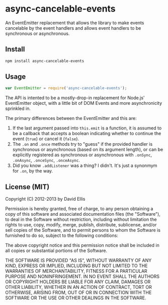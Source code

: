 # async-cancelable-events

An EventEmitter replacement that allows the library to make events cancelable by the event handlers and allows event handlers to be synchronous or asynchronous.

## Install

```sh
npm install async-cancelable-events
```

## Usage

```js
var EventEmitter = require('async-cancelable-events');
```

The API is intented to be a mostly-drop-in replacement for Node.js' EventEmitter object, with a little bit of DOM Events and more asynchronicity sprinkled in.

The primary differences between the EventEmitter and this are:

1. If the last argument passed into ``this.emit`` is a function, it is assumed to be a callback that accepts a boolean indicating whether to continue the event (``true``) or cancel it (``false``).
2. The ``.on`` and ``.once`` methods try to "guess" if the provided handler is synchronous or asynchronous (based on its argument length), or can be explicitly registered as synchronous or asynchronous with ``.onSync``, ``.onAsync``, ``.onceSync``, ``.onceAsync``.
3. Did you know ``.addListener`` was a thing? I didn't. It's just a synonmym for ``.on``, by the way.

## License (MIT)

Copyright (C) 2012-2013 by David Ellis

Permission is hereby granted, free of charge, to any person obtaining a copy
of this software and associated documentation files (the "Software"), to deal
in the Software without restriction, including without limitation the rights
to use, copy, modify, merge, publish, distribute, sublicense, and/or sell
copies of the Software, and to permit persons to whom the Software is
furnished to do so, subject to the following conditions:

The above copyright notice and this permission notice shall be included in
all copies or substantial portions of the Software.

THE SOFTWARE IS PROVIDED "AS IS", WITHOUT WARRANTY OF ANY KIND, EXPRESS OR
IMPLIED, INCLUDING BUT NOT LIMITED TO THE WARRANTIES OF MERCHANTABILITY,
FITNESS FOR A PARTICULAR PURPOSE AND NONINFRINGEMENT. IN NO EVENT SHALL THE
AUTHORS OR COPYRIGHT HOLDERS BE LIABLE FOR ANY CLAIM, DAMAGES OR OTHER
LIABILITY, WHETHER IN AN ACTION OF CONTRACT, TORT OR OTHERWISE, ARISING FROM,
OUT OF OR IN CONNECTION WITH THE SOFTWARE OR THE USE OR OTHER DEALINGS IN
THE SOFTWARE.
